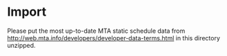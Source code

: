 # Import

Please put the most up-to-date MTA static schedule data from http://web.mta.info/developers/developer-data-terms.html in this directory unzipped.
